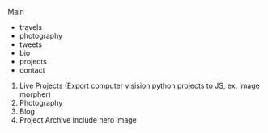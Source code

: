 Main
 - travels
 - photography
 - tweets
 - bio
 - projects
 - contact
 
 1. Live Projects (Export computer visision python projects to JS, ex. image morpher)
 2. Photography
 3. Blog
 4. Project Archive
 Include hero image